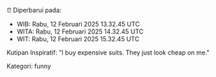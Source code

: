 ⏰ Diperbarui pada:
- WIB: Rabu, 12 Februari 2025 13.32.45 UTC
- WITA: Rabu, 12 Februari 2025 14.32.45 UTC
- WIT: Rabu, 12 Februari 2025 15.32.45 UTC

Kutipan Inspiratif:
"I buy expensive suits. They just look cheap on me."


Kategori: funny

